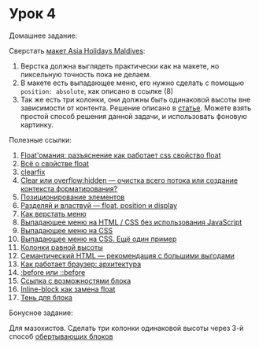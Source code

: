 # Урок 4

Домашнее задание:

Сверстать [макет Asia Holidays Maldives](/html_04/homework4.psd):

1. Верстка должна выглядеть практически как на макете, но пиксельную точность пока не делаем.
2. В макете есть выпадающее меню, его нужно сделать с помощью `position: absolute`, как описано в ссылке (8)
3. Так же есть три колонки, они должны быть одинаковой высоты вне зависимости от контента. Решение описано в [статье](http://xiper.net/collect/html-and-css-tricks/karkas-verstki/kolonki-ravnoy-visoty). Можете взять простой способ решения данной задачи, и использовать фоновую картинку.


Полезные ссылки:

1. [Float'омания: разъяснение как работает css свойство float](http://habrahabr.ru/post/136588/)
2. [Всё о свойстве float](http://www.css-tricks.ru/articles/details/AllAboutFloats)
3. [clearfix](http://xiper.net/collect/html-and-css-tricks/css-tricks/clearfix)
4. [Clear или overflow:hidden — очистка всего потока или создание контекста форматирования?](http://habrahabr.ru/post/48383/)
5. [Позиционирование элементов](http://htmlbook.ru/samlayout/blochnaya-verstka/pozitsionirovanie-elementov)
6. [Разделяй и властвуй — float, position и display](http://habrahabr.ru/post/9476/)
7. [Как верстать меню](http://xiper.net/learn/tegofenshuj/semantic-menu)
8. [Выпадающее меню на HTML / CSS без использования JavaScript](https://www.mobila.name/post/5172c6cbb4ab3/)
9. [Выпадающее меню на CSS](http://www.xiper.net/collect/html-and-css-tricks/navigation/css-drop-down-menu.html)
10. [Выпадающее меню на CSS. Ещё один пример](http://borpost.ru/html/vypadayushhee-menyu-na-css/)
11. [Колонки равной высоты](http://xiper.net/collect/html-and-css-tricks/karkas-verstki/kolonki-ravnoy-visoty)
12. [Семантический HTML — рекомендация с большими выгодами](http://xiper.net/learn/tegofenshuj/about-semantic)
13. [Как работает браузер: архитектура](http://xiper.net/learn/also-need-to-know/how-does-a-browser-architecture)
14. [:before или ::before](http://xiper.net/uncensored/after-before-syntax)
15. [Ссылка с возможностями блока](http://xiper.net/learn/tegofenshuj/block-link)
16. [Inline-block как замена float](http://archive.is/64g0)
17. [Тень для блока](http://xiper.net/collect/html-and-css-tricks/overclock-site/box-shadow)


Бонусное задание:

Для мазохистов. Сделать три колонки одинаковой высоты через 3-й способ [обертывающих блоков](http://xiper.net/collect/html-and-css-tricks/karkas-verstki/kolonki-ravnoy-visoty#r3)
